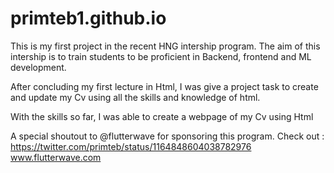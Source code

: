 # primteb1.github.io

This is my first project in the recent HNG intership program. The aim of this intership is to train students to be proficient in Backend, frontend and ML development.

After concluding my first lecture in Html, I was give a project task to create and update my Cv using all the skills and knowledge of html.

With the skills so far, I was able to create a webpage of my Cv using Html

A special shoutout to @flutterwave for sponsoring this program. Check out : https://twitter.com/primteb/status/1164848604038782976
www.flutterwave.com
